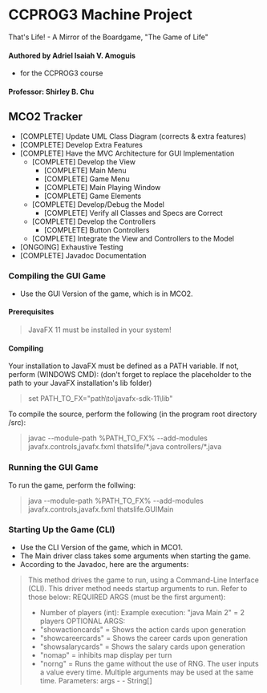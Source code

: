 # CCPROG3 Machine Project
That's Life! - A Mirror of the Boardgame, "The Game of Life"

#### Authored by Adriel Isaiah V. Amoguis
- for the CCPROG3 course
#### Professor: Shirley B. Chu

## MCO2 Tracker
- [COMPLETE] Update UML Class Diagram (corrects & extra features)
- [COMPLETE] Develop Extra Features
- [COMPLETE] Have the MVC Architecture for GUI Implementation
    - [COMPLETE] Develop the View
        - [COMPLETE] Main Menu
        - [COMPLETE] Game Menu
        - [COMPLETE] Main Playing Window
        - [COMPLETE] Game Elements
    - [COMPLETE] Develop/Debug the Model
        - [COMPLETE] Verify all Classes and Specs are Correct
    - [COMPLETE] Develop the Controllers
        - [COMPLETE] Button Controllers
    - [COMPLETE] Integrate the View and Controllers to the Model
- [ONGOING] Exhaustive Testing
- [COMPLETE] Javadoc Documentation

### Compiling the GUI Game
- Use the GUI Version of the game, which is in MCO2.
#### Prerequisites
>   JavaFX 11 must be installed in your system!
#### Compiling
Your installation to JavaFX must be defined as a PATH variable.
If not, perform (WINDOWS CMD): (don't forget to replace the placeholder to the path to your JavaFX installation's lib folder)
>   set PATH_TO_FX="path\to\javafx-sdk-11\lib"

To compile the source, perform the following (in the program root directory /src):
>   javac --module-path %PATH_TO_FX% --add-modules javafx.controls,javafx.fxml thatslife/\*.java controllers/\*.java

### Running the GUI Game
To run the game, perform the follwing:
>   java --module-path %PATH_TO_FX% --add-modules javafx.controls,javafx.fxml thatslife.GUIMain

### Starting Up the Game (CLI)
- Use the CLI Version of the game, which in MCO1.
- The Main driver class takes some arguments when starting the game.
- According to the Javadoc, here are the arguments:

>   This method drives the game to run, using a Command-Line Interface (CLI).
>   This driver method needs startup arguments to run. Refer to those below:
>   REQUIRED ARGS (must be the first argument):
>   - Number of players (int): Example execution: "java Main 2" = 2 players
>   OPTIONAL ARGS:
>    - "showactioncards" = Shows the action cards upon generation
>    - "showcareercards" = Shows the career cards upon generation
>    - "showsalarycards" = Shows the salary cards upon generation
>    - "nomap" = inhibits map display per turn
>    - "norng" = Runs the game without the use of RNG. The user inputs a value every time.
>    Multiple arguments may be used at the same time.
>    Parameters:
>    args - - String[]